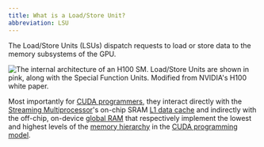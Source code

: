 ```yaml
---
title: What is a Load/Store Unit?
abbreviation: LSU
---
```


The Load/Store Units (LSUs) dispatch requests to load or store data to the
memory subsystems of the GPU.

![The internal architecture of an H100 SM. Load/Store Units are shown in pink, along with the [Special Function Units](/gpu-glossary/device-hardware/special-function-unit). Modified from NVIDIA's [H100 white paper](https://modal-cdn.com/gpu-glossary/gtc22-whitepaper-hopper.pdf).](themed-image://gh100-sm.svg)

Most importantly for
[CUDA programmers](/gpu-glossary/host-software/cuda-software-platform), they
interact directly with the
[Streaming Multiprocessor](/gpu-glossary/device-hardware/streaming-multiprocessor)'s
on-chip SRAM [L1 data cache](/gpu-glossary/device-hardware/l1-data-cache) and
indirectly with the off-chip, on-device
[global RAM](/gpu-glossary/device-hardware/gpu-ram) that respectively implement
the lowest and highest levels of the
[memory hierarchy](/gpu-glossary/device-software/memory-hierarchy) in the
[CUDA programming model](/gpu-glossary/device-software/cuda-programming-model).
